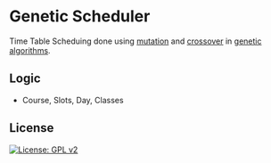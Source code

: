 # Genetic Scheduler

Time Table Scheduing done using [mutation](<https://en.wikipedia.org/wiki/Mutation_(genetic_algorithm)>) and [crossover](<https://en.wikipedia.org/wiki/Crossover_(genetic_algorithm)>) in [genetic algorithms](https://en.wikipedia.org/wiki/Genetic_algorithm).

## Logic

- Course, Slots, Day, Classes

## License

[![License: GPL v2](https://img.shields.io/badge/License-GPL%20v2-blue.svg)](https://github.com/DevilDipan/timetable_geneticalgo/blob/master/LICENSE) <br />
